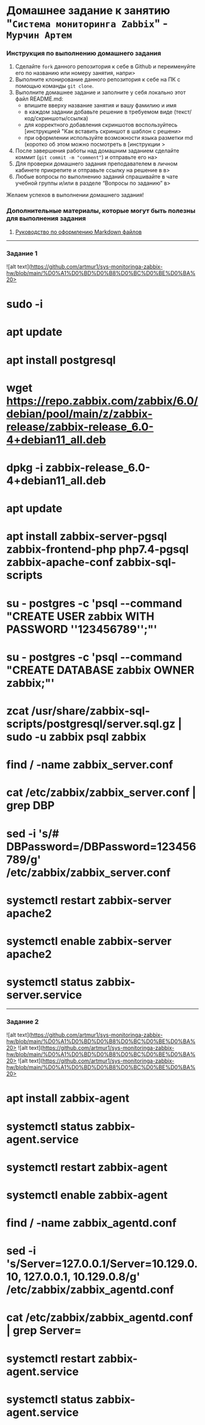 # Домашнее задание к занятию "`Система мониторинга Zabbix`" - `Мурчин Артем`


### Инструкция по выполнению домашнего задания

   1. Сделайте `fork` данного репозитория к себе в Github и переименуйте его по названию или номеру занятия, напри>
   2. Выполните клонирование данного репозитория к себе на ПК с помощью команды `git clone`.
   3. Выполните домашнее задание и заполните у себя локально этот файл README.md:
      - впишите вверху название занятия и вашу фамилию и имя
      - в каждом задании добавьте решение в требуемом виде (текст/код/скриншоты/ссылка)
      - для корректного добавления скриншотов воспользуйтесь [инструкцией "Как вставить скриншот в шаблон с решени>
      - при оформлении используйте возможности языка разметки md (коротко об этом можно посмотреть в [инструкции  >
   4. После завершения работы над домашним заданием сделайте коммит (`git commit -m "comment"`) и отправьте его на>
   5. Для проверки домашнего задания преподавателем в личном кабинете прикрепите и отправьте ссылку на решение в в>
   6. Любые вопросы по выполнению заданий спрашивайте в чате учебной группы и/или в разделе “Вопросы по заданию” в>

Желаем успехов в выполнении домашнего задания!

### Дополнительные материалы, которые могут быть полезны для выполнения задания

1. [Руководство по оформлению Markdown файлов](https://gist.github.com/Jekins/2bf2d0638163f1294637#Code)

---

### Задание 1

![alt text](https://github.com/artmur1/sys-monitoringa-zabbix-hw/blob/main/%D0%A1%D0%BD%D0%B8%D0%BC%D0%BE%D0%BA%20>

# sudo -i
# apt update
# apt install postgresql
# wget https://repo.zabbix.com/zabbix/6.0/debian/pool/main/z/zabbix-release/zabbix-release_6.0-4+debian11_all.deb
# dpkg -i zabbix-release_6.0-4+debian11_all.deb
# apt update
# apt install zabbix-server-pgsql zabbix-frontend-php php7.4-pgsql zabbix-apache-conf zabbix-sql-scripts
# su - postgres -c 'psql --command "CREATE USER zabbix WITH PASSWORD '\'123456789\'';"'
# su - postgres -c 'psql --command "CREATE DATABASE zabbix OWNER zabbix;"'
# zcat /usr/share/zabbix-sql-scripts/postgresql/server.sql.gz | sudo -u zabbix psql zabbix
# find / -name zabbix_server.conf
# cat /etc/zabbix/zabbix_server.conf | grep DBP
# sed -i 's/# DBPassword=/DBPassword=123456789/g' /etc/zabbix/zabbix_server.conf
# systemctl restart zabbix-server apache2
# systemctl enable zabbix-server apache2
# systemctl status zabbix-server.service

---

### Задание 2

![alt text](https://github.com/artmur1/sys-monitoringa-zabbix-hw/blob/main/%D0%A1%D0%BD%D0%B8%D0%BC%D0%BE%D0%BA%20>
![alt text](https://github.com/artmur1/sys-monitoringa-zabbix-hw/blob/main/%D0%A1%D0%BD%D0%B8%D0%BC%D0%BE%D0%BA%20>
![alt text](https://github.com/artmur1/sys-monitoringa-zabbix-hw/blob/main/%D0%A1%D0%BD%D0%B8%D0%BC%D0%BE%D0%BA%20>

# apt install zabbix-agent
# systemctl status zabbix-agent.service
# systemctl restart zabbix-agent
# systemctl enable zabbix-agent
# find / -name zabbix_agentd.conf
# sed -i 's/Server=127.0.0.1/Server=10.129.0.10, 127.0.0.1, 10.129.0.8/g' /etc/zabbix/zabbix_agentd.conf
# cat /etc/zabbix/zabbix_agentd.conf | grep Server=
# systemctl restart zabbix-agent.service
# systemctl status zabbix-agent.service
